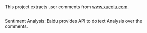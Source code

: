#
This project extracts user comments from www.xueqiu.com.
##
Sentiment Analysis: Baidu provides API to do text Analysis over the comments.
